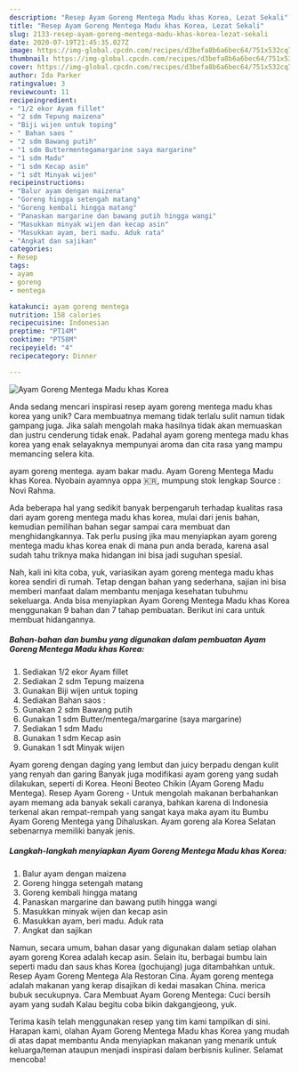 ```yaml
---
description: "Resep Ayam Goreng Mentega Madu khas Korea, Lezat Sekali"
title: "Resep Ayam Goreng Mentega Madu khas Korea, Lezat Sekali"
slug: 2133-resep-ayam-goreng-mentega-madu-khas-korea-lezat-sekali
date: 2020-07-19T21:45:35.027Z
image: https://img-global.cpcdn.com/recipes/d3befa8b6a6bec64/751x532cq70/ayam-goreng-mentega-madu-khas-korea-foto-resep-utama.jpg
thumbnail: https://img-global.cpcdn.com/recipes/d3befa8b6a6bec64/751x532cq70/ayam-goreng-mentega-madu-khas-korea-foto-resep-utama.jpg
cover: https://img-global.cpcdn.com/recipes/d3befa8b6a6bec64/751x532cq70/ayam-goreng-mentega-madu-khas-korea-foto-resep-utama.jpg
author: Ida Parker
ratingvalue: 3
reviewcount: 11
recipeingredient:
- "1/2 ekor Ayam fillet"
- "2 sdm Tepung maizena"
- "Biji wijen untuk toping"
- " Bahan saos "
- "2 sdm Bawang putih"
- "1 sdm Buttermentegamargarine saya margarine"
- "1 sdm Madu"
- "1 sdm Kecap asin"
- "1 sdt Minyak wijen"
recipeinstructions:
- "Balur ayam dengan maizena"
- "Goreng hingga setengah matang"
- "Goreng kembali hingga matang"
- "Panaskan margarine dan bawang putih hingga wangi"
- "Masukkan minyak wijen dan kecap asin"
- "Masukkan ayam, beri madu. Aduk rata"
- "Angkat dan sajikan"
categories:
- Resep
tags:
- ayam
- goreng
- mentega

katakunci: ayam goreng mentega 
nutrition: 158 calories
recipecuisine: Indonesian
preptime: "PT14M"
cooktime: "PT58M"
recipeyield: "4"
recipecategory: Dinner

---
```



![Ayam Goreng Mentega Madu khas Korea](https://img-global.cpcdn.com/recipes/d3befa8b6a6bec64/751x532cq70/ayam-goreng-mentega-madu-khas-korea-foto-resep-utama.jpg)

Anda sedang mencari inspirasi resep ayam goreng mentega madu khas korea yang unik? Cara membuatnya memang tidak terlalu sulit namun tidak gampang juga. Jika salah mengolah maka hasilnya tidak akan memuaskan dan justru cenderung tidak enak. Padahal ayam goreng mentega madu khas korea yang enak selayaknya mempunyai aroma dan cita rasa yang mampu memancing selera kita.

ayam goreng mentega. ayam bakar madu. Ayam Goreng Mentega Madu khas Korea. Nyobain ayamnya oppa 🇰🇷, mumpung stok lengkap Source : Novi Rahma.

Ada beberapa hal yang sedikit banyak berpengaruh terhadap kualitas rasa dari ayam goreng mentega madu khas korea, mulai dari jenis bahan, kemudian pemilihan bahan segar sampai cara membuat dan menghidangkannya. Tak perlu pusing jika mau menyiapkan ayam goreng mentega madu khas korea enak di mana pun anda berada, karena asal sudah tahu triknya maka hidangan ini bisa jadi suguhan spesial.


Nah, kali ini kita coba, yuk, variasikan ayam goreng mentega madu khas korea sendiri di rumah. Tetap dengan bahan yang sederhana, sajian ini bisa memberi manfaat dalam membantu menjaga kesehatan tubuhmu sekeluarga. Anda bisa menyiapkan Ayam Goreng Mentega Madu khas Korea menggunakan 9 bahan dan 7 tahap pembuatan. Berikut ini cara untuk membuat hidangannya.

<!--inarticleads1-->

##### Bahan-bahan dan bumbu yang digunakan dalam pembuatan Ayam Goreng Mentega Madu khas Korea:

1. Sediakan 1/2 ekor Ayam fillet
1. Sediakan 2 sdm Tepung maizena
1. Gunakan Biji wijen untuk toping
1. Sediakan  Bahan saos :
1. Gunakan 2 sdm Bawang putih
1. Gunakan 1 sdm Butter/mentega/margarine (saya margarine)
1. Sediakan 1 sdm Madu
1. Gunakan 1 sdm Kecap asin
1. Gunakan 1 sdt Minyak wijen


Ayam goreng dengan daging yang lembut dan juicy berpadu dengan kulit yang renyah dan garing Banyak juga modifikasi ayam goreng yang sudah dilakukan, seperti di Korea. Heoni Beoteo Chikin (Ayam Goreng Madu Mentega). Resep Ayam Goreng - Untuk mengolah makanan berbahankan ayam memang ada banyak sekali caranya, bahkan karena di Indonesia terkenal akan rempat-rempah yang sangat kaya maka ayam itu Bumbu Ayam Goreng Mentega yang Dihaluskan. Ayam goreng ala Korea Selatan sebenarnya memiliki banyak jenis. 

<!--inarticleads2-->

##### Langkah-langkah menyiapkan Ayam Goreng Mentega Madu khas Korea:

1. Balur ayam dengan maizena
1. Goreng hingga setengah matang
1. Goreng kembali hingga matang
1. Panaskan margarine dan bawang putih hingga wangi
1. Masukkan minyak wijen dan kecap asin
1. Masukkan ayam, beri madu. Aduk rata
1. Angkat dan sajikan


Namun, secara umum, bahan dasar yang digunakan dalam setiap olahan ayam goreng Korea adalah kecap asin. Selain itu, berbagai bumbu lain seperti madu dan saus khas Korea (gochujang) juga ditambahkan untuk. Resep Ayam Goreng Mentega Ala Restoran Cina. Ayam goreng mentega adalah makanan yang kerap disajikan di kedai masakan China. merica bubuk secukupnya. Cara Membuat Ayam Goreng Mentega: Cuci bersih ayam yang sudah Kalau begitu coba bikin dakgangjeong, yuk. 

Terima kasih telah menggunakan resep yang tim kami tampilkan di sini. Harapan kami, olahan Ayam Goreng Mentega Madu khas Korea yang mudah di atas dapat membantu Anda menyiapkan makanan yang menarik untuk keluarga/teman ataupun menjadi inspirasi dalam berbisnis kuliner. Selamat mencoba!
